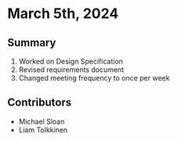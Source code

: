 # March 5th, 2024

## Summary
1. Worked on Design Specification
2. Revised requirements document
3. Changed meeting frequency to once per week

## Contributors
* Michael Sloan
* Liam Tolkkinen